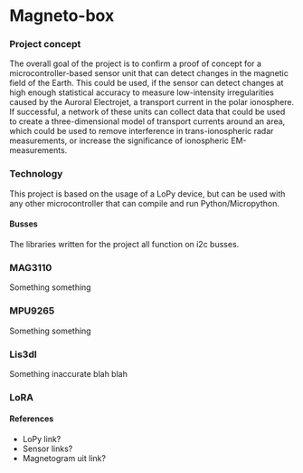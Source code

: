 # Magneto-box

### Project concept
The overall goal of the project is to confirm a proof of concept for a microcontroller-based sensor unit that can detect changes in the magnetic field of the Earth. This could be used, if the sensor can detect changes at high enough statistical accuracy to measure low-intensity irregularities caused by the Auroral Electrojet, a transport current in the polar ionosphere. If successful, a network of these units can collect data that could be used to create a three-dimensional model of transport currents around an area, which could be used to remove interference in trans-ionospheric radar measurements, or increase the significance of ionospheric EM-measurements.

### Technology
This project is based on the usage of a LoPy device, but can be used with any other microcontroller that can compile and run Python/Micropython.
#### Busses
The libraries written for the project all function on i2c busses.
### MAG3110
Something something
### MPU9265
Something something
### Lis3dl
Something inaccurate blah blah
### LoRA

#### References
* LoPy link?
* Sensor links?
* Magnetogram uit link? 